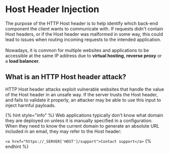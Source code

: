 # Host Header Injection

The purpose of the HTTP Host header is to help identify which back-end component the client wants to communicate with. If requests didn't contain Host headers, or if the Host header was malformed in some way, this could lead to issues when routing incoming requests to the intended application.\
\
Nowadays, it is common for multiple websites and applications to be accessible at the same IP address due to **virtual hosting**, **reverse proxy** or a **load balancer**.



## What is an HTTP Host header attack? <a href="#what-is-an-http-host-header-attack" id="what-is-an-http-host-header-attack"></a>

HTTP Host header attacks exploit vulnerable websites that handle the value of the Host header in an unsafe way. If the server  trusts the Host header, and fails to validate it properly, an attacker may be able to use this input to inject harmful payloads.&#x20;

{% hint style="info" %}
Web applications typically don't know what domain they are deployed on unless it is manually specified in a configuration. When they need to know the current domain to generate an absolute URL included in an email, they may refer to the Host header:

`<a href="https://_SERVER['HOST']/support">Contact support</a>`
{% endhint %}

